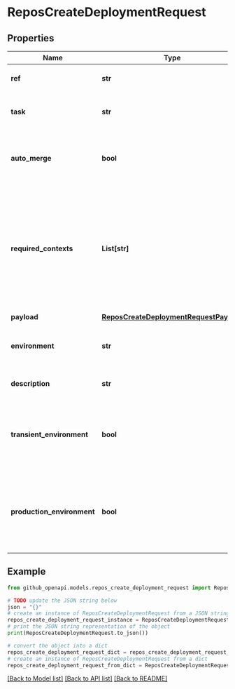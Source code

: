 # ReposCreateDeploymentRequest


## Properties

Name | Type | Description | Notes
------------ | ------------- | ------------- | -------------
**ref** | **str** | The ref to deploy. This can be a branch, tag, or SHA. | 
**task** | **str** | Specifies a task to execute (e.g., &#x60;deploy&#x60; or &#x60;deploy:migrations&#x60;). | [optional] [default to 'deploy']
**auto_merge** | **bool** | Attempts to automatically merge the default branch into the requested ref, if it&#39;s behind the default branch. | [optional] [default to True]
**required_contexts** | **List[str]** | The [status](https://docs.github.com/rest/commits/statuses) contexts to verify against commit status checks. If you omit this parameter, GitHub verifies all unique contexts before creating a deployment. To bypass checking entirely, pass an empty array. Defaults to all unique contexts. | [optional] 
**payload** | [**ReposCreateDeploymentRequestPayload**](ReposCreateDeploymentRequestPayload.md) |  | [optional] 
**environment** | **str** | Name for the target deployment environment (e.g., &#x60;production&#x60;, &#x60;staging&#x60;, &#x60;qa&#x60;). | [optional] [default to 'production']
**description** | **str** | Short description of the deployment. | [optional] [default to '']
**transient_environment** | **bool** | Specifies if the given environment is specific to the deployment and will no longer exist at some point in the future. Default: &#x60;false&#x60; | [optional] [default to False]
**production_environment** | **bool** | Specifies if the given environment is one that end-users directly interact with. Default: &#x60;true&#x60; when &#x60;environment&#x60; is &#x60;production&#x60; and &#x60;false&#x60; otherwise. | [optional] 

## Example

```python
from github_openapi.models.repos_create_deployment_request import ReposCreateDeploymentRequest

# TODO update the JSON string below
json = "{}"
# create an instance of ReposCreateDeploymentRequest from a JSON string
repos_create_deployment_request_instance = ReposCreateDeploymentRequest.from_json(json)
# print the JSON string representation of the object
print(ReposCreateDeploymentRequest.to_json())

# convert the object into a dict
repos_create_deployment_request_dict = repos_create_deployment_request_instance.to_dict()
# create an instance of ReposCreateDeploymentRequest from a dict
repos_create_deployment_request_from_dict = ReposCreateDeploymentRequest.from_dict(repos_create_deployment_request_dict)
```
[[Back to Model list]](../README.md#documentation-for-models) [[Back to API list]](../README.md#documentation-for-api-endpoints) [[Back to README]](../README.md)



